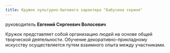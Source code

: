 ```yaml
---
title: Кружок культурно-бытового характера "Бабусина скриня"
---
```


руководитель **Евгений Сергеевич Волосевич**

Кружок представляет собой организацию людей на основе общей творческой деятельности. Обучение декоративно-прикладному искусству осуществляется путем взаимного опыта между участниками.
